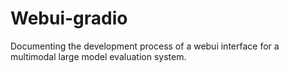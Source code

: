 # Webui-gradio
Documenting the development process of a webui interface for a multimodal large model evaluation system.
